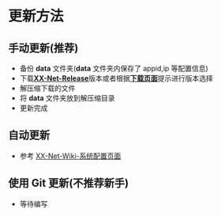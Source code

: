 更新方法
========
## 手动更新(推荐)
* 备份 __data__ 文件夹(__data__ 文件夹内保存了 appid,ip 等配置信息)
* 下载[__XX-Net-Release__](https://github.com/XX-net/XX-Net/releases)版本或者根据[__下载页面__](https://github.com/XX-net/XX-Net/blob/master/code/default/download.md)提示进行版本选择
* 解压缩下载的文件
* 将 __data__ 文件夹放到解压缩目录
* 更新完成

## 自动更新
* 参考 [XX-Net-Wiki-系统配置页面](https://github.com/XX-net/XX-Net/wiki/%E2%80%9C%E7%B3%BB%E7%BB%9F%E9%85%8D%E7%BD%AE%E2%80%9D%E9%A1%B5%E9%9D%A2)

## 使用 Git 更新(不推荐新手)
* 等待编写